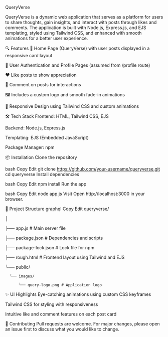 QueryVerse

QueryVerse is a dynamic web application that serves as a platform for users to share thoughts, gain insights, and interact with posts through likes and comments. The application is built with Node.js, Express.js, and EJS templating, styled using Tailwind CSS, and enhanced with smooth animations for a better user experience.

🔍 Features
🌌 Home Page (QueryVerse) with user posts displayed in a responsive card layout

👤 User Authentication and Profile Pages (assumed from /profile route)

❤️ Like posts to show appreciation

💬 Comment on posts for interactions

🖼️ Includes a custom logo and smooth fade-in animations

📱 Responsive Design using Tailwind CSS and custom animations

🛠 Tech Stack
  Frontend: HTML, Tailwind CSS, EJS
  
  Backend: Node.js, Express.js
  
  Templating: EJS (Embedded JavaScript)
  
  Package Manager: npm

📦 Installation
  Clone the repository
  
  bash
  Copy
  Edit
  git clone https://github.com/your-username/queryverse.git
  cd queryverse
  Install dependencies
  
  bash
  Copy
  Edit
  npm install
  Run the app
  
  bash
  Copy
  Edit
  node app.js
  Visit
  Open http://localhost:3000 in your browser.

📁 Project Structure
  graphql
  Copy
  Edit
  queryverse/
  
  │
  
  ├── app.js                 # Main server file
  
  ├── package.json           # Dependencies and scripts
  
  ├── package-lock.json      # Lock file for npm
  
  ├── rough.html             # Frontend layout using Tailwind and EJS
  
  └── public/
  
      └── images/
      
          └── query-logo.png # Application logo
        
✨ UI Highlights
  Eye-catching animations using custom CSS keyframes
  
  Tailwind CSS for styling with responsiveness
  
  Intuitive like and comment features on each post card

🙌 Contributing
  Pull requests are welcome. For major changes, please open an issue first to discuss what you would like to change.
